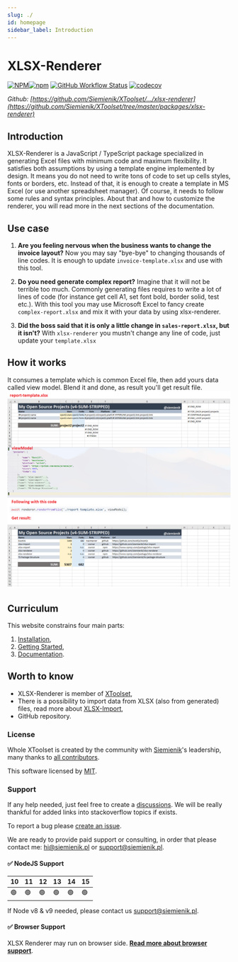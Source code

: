 ```yaml
---
slug: ./
id: homepage
sidebar_label: Introduction
---
```


# XLSX-Renderer

[![NPM](https://img.shields.io/npm/l/xlsx-renderer)![npm](https://img.shields.io/npm/v/xlsx-renderer)](https://www.npmjs.com/package/xlsx-renderer) [![GitHub Workflow Status](https://img.shields.io/github/workflow/status/siemienik/xtoolset/xlsx-renderer)](https://github.com/Siemienik/xtoolset/actions) [![codecov](https://codecov.io/gh/Siemienik/xtoolset/branch/master/graph/badge.svg?flag=xlsx-renderer)](https://codecov.io/gh/Siemienik/xtoolset/tree/master/packages/xlsx-renderer)

_Github: [https://github.com/Siemienik/XToolset/.../xlsx-renderer](https://github.com/Siemienik/XToolset/tree/master/packages/xlsx-renderer)_

## Introduction

XLSX-Renderer is a JavaScript / TypeScript package specialized in generating Excel files with minimum code and maximum flexibility.
It satisfies both assumptions by using a template engine implemented by design. It means you do not need to write tons of code to set up cells styles, fonts or borders, etc.
Instead of that, it is enough to create a template in MS Excel (or use another spreadsheet manager). Of course, it needs to follow some rules and syntax principles.
About that and how to customize the renderer, you will read more in the next sections of the documentation.


## Use case

1. **Are you feeling nervous when the business wants to change the invoice layout?**
   Now you may say "bye-bye" to changing thousands of line codes. It is enough to update `invoice-template.xlsx` and use with this tool.

2. **Do you need generate complex report?**
   Imagine that it will not be terrible too much. Commonly generating files requires to write a lot of lines of code (for instance get cell A1, set font bold, border solid, test etc.). With this tool you may use Microsoft Excel to fancy create `complex-report.xlsx` and mix it with your data by using xlsx-renderer.

3. **Did the boss said that it is only a little change in `sales-report.xlsx`, but it isn't?**
   With `xlsx-renderer` you mustn't change any line of code, just update your `template.xlsx`

## How it works

It consumes a template which is common Excel file, then add yours data called view model. Blend it and done, as result you'll get result file.
![How it works](./how-it-works-explanation.png)


## Curriculum

This website constrains four main parts:

1. [Installation](./020-installation.md),
2. [Getting Started](./030-getting-started.md),
3. [Documentation](./040-documentation.md).

## Worth to know

* XLSX-Renderer is member of [XToolset](../xtoolset-readme.md),
* There is a possibility to import data from XLSX (also from generated) files, read more about [XLSX-Import](../xlsx-import-readme.md),
* GitHub repository.

### License

Whole XToolset is created by the community with [Siemienik](https://github.com/Siemienik)'s leadership, many thanks to [all contributors](https://github.com/Siemienik/XToolset/graphs/contributors).

This software licensed by [MIT](https://github.com/Siemienik/XToolset/blob/master/LICENSE).

### Support

If any help needed, just feel free to create a [discussions](https://github.com/Siemienik/XToolset/discussions/new). We will be really thankful for added links into stackoverflow topics if exists.

To report a bug please [create an issue](https://github.com/Siemienik/XToolset/issues/new).

We are ready to provide paid support or consulting, in order that please contact me: [hi@siemienik.pl](mailto://hi@siemienik.pl) or [support@siemienik.pl](mailto://support@siemienik.pl).

#### ✅ NodeJS Support

|  10 |  11 |  12 |  13 |  14 | 15 |
|-----|-----|-----|-----|-----|----|
| 🟢 |  🟢 | 🟢 |  🟢 | 🟢 | 🟢 |

If Node v8 & v9 needed, please contact us [support@siemienik.pl](mailto://support@siemienik.pl).

#### ✅ Browser Support

XLSX Renderer may run on browser side. [**Read more about browser support**](https://github.com/Siemienik/XToolset/issues/93#issuecomment-797835786).


